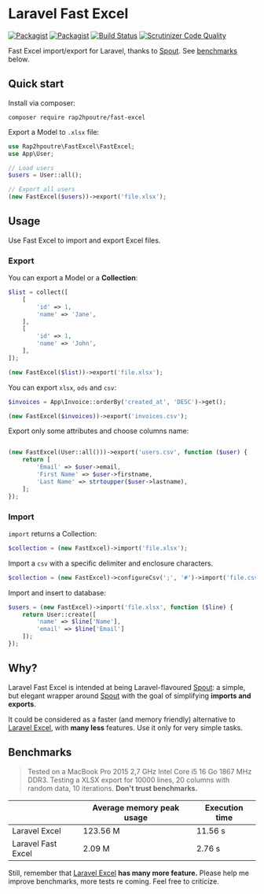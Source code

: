 # Laravel Fast Excel

[![Packagist](https://img.shields.io/packagist/v/rap2hpoutre/fast-excel.svg)]()
[![Packagist](https://img.shields.io/packagist/l/rap2hpoutre/fast-excel.svg)](https://packagist.org/packages/rap2hpoutre/fast-excel)
[![Build Status](https://travis-ci.org/rap2hpoutre/fast-excel.svg?branch=master)](https://travis-ci.org/rap2hpoutre/fast-excel)
[![Scrutinizer Code Quality](https://scrutinizer-ci.com/g/rap2hpoutre/fast-excel/badges/quality-score.png?b=master)](https://scrutinizer-ci.com/g/rap2hpoutre/fast-excel/?branch=master)

Fast Excel import/export for Laravel, thanks to [Spout](https://github.com/box/spout). 
See [benchmarks](#benchmarks) below.

## Quick start

Install via composer:

```
composer require rap2hpoutre/fast-excel
```

Export a Model to `.xlsx` file:
 
```php
use Rap2hpoutre\FastExcel\FastExcel;
use App\User;

// Load users
$users = User::all();

// Export all users
(new FastExcel($users))->export('file.xlsx');
```

## Usage

Use Fast Excel to import and export Excel files.

### Export

You can export a Model or a **Collection**:

```php
$list = collect([
    [
        'id' => 1,
        'name' => 'Jane',
    ],
    [
        'id' => 1,
        'name' => 'John',
    ],
]);

(new FastExcel($list))->export('file.xlsx');
```

You can export `xlsx`, `ods` and `csv`:

```php
$invoices = App\Invoice::orderBy('created_at', 'DESC')->get();

(new FastExcel($invoices))->export('invoices.csv');
```

Export only some attributes and choose columns name:

```php

(new FastExcel(User::all()))->export('users.csv', function ($user) {
    return [
        'Email' => $user->email,
        'First Name' => $user->firstname,
        'Last Name' => strtoupper($user->lastname),
    ];
});
```

### Import

`import` returns a Collection:

```php
$collection = (new FastExcel)->import('file.xlsx');
```

Import a `csv` with a specific delimiter and enclosure characters.

```php
$collection = (new FastExcel)->configureCsv(';', '#')->import('file.csv');
```

Import and insert to database:

```php
$users = (new FastExcel)->import('file.xlsx', function ($line) {
    return User::create([
        'name' => $line['Name'],
        'email' => $line['Email']
    ]);
});
```

## Why?

Laravel Fast Excel is intended at being Laravel-flavoured [Spout](https://github.com/box/spout): 
a simple, but elegant wrapper around [Spout](https://github.com/box/spout) with the goal 
of simplifying **imports and exports**. 

It could be considered as a faster (and memory friendly) alternative 
to [Laravel Excel](https://laravel-excel.maatwebsite.nl/), with **many less** features. 
Use it only for very simple tasks.

## Benchmarks

> Tested on a MacBook Pro 2015 2,7 GHz Intel Core i5 16 Go 1867 MHz DDR3. 
Testing a XLSX export for 10000 lines, 20 columns with random data, 10 iterations. **Don't trust benchmarks.**



|   | Average memory peak usage  | Execution time |
|---|---|---|
| Laravel Excel  | 123.56 M  | 11.56 s |
| Laravel Fast Excel  | 2.09 M | 2.76 s |

Still, remember that [Laravel Excel](https://laravel-excel.maatwebsite.nl/) **has many more feature.**
Please help me improve benchmarks, more tests re coming. Feel free to criticize.